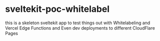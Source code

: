 # sveltekit-poc-whitelabel
 this is a skeleton sveltekit app to test things out with Whitelabeling and Vercel Edge Functions and Even dev deployments to different CloudFlare Pages

